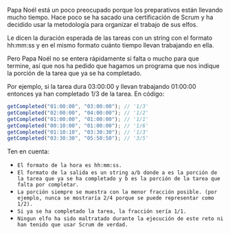 Papa Noél está un poco preocupado porque los preparativos están llevando mucho tiempo. Hace poco se ha sacado una certificación de Scrum y ha decidido usar la metodología para organizar el trabajo de sus elfos.

Le dicen la duración esperada de las tareas con un string con el formato hh:mm:ss y en el mismo formato cuánto tiempo llevan trabajando en ella.

Pero Papa Noél no se entera rápidamente si falta o mucho para que termine, así que nos ha pedido que hagamos un programa que nos indique la porción de la tarea que ya se ha completado.

Por ejemplo, si la tarea dura 03:00:00 y llevan trabajando 01:00:00 entonces ya han completado 1/3 de la tarea. En código:

```js
getCompleted("01:00:00", "03:00:00"); // '1/3'
getCompleted("02:00:00", "04:00:00"); // '1/2'
getCompleted("01:00:00", "01:00:00"); // '1/1'
getCompleted("00:10:00", "01:00:00"); // '1/6'
getCompleted("01:10:10", "03:30:30"); // '1/3'
getCompleted("03:30:30", "05:50:50"); // '3/5'
```

Ten en cuenta:

- `El formato de la hora es hh:mm:ss.`
- `El formato de la salida es un string a/b donde a es la porción de la tarea que ya se ha completado y b es la porción de la tarea que falta por completar.`
- `La porción siempre se muestra con la menor fracción posible. (por ejemplo, nunca se mostraría 2/4 porque se puede representar como 1/2).`
- `Si ya se ha completado la tarea, la fracción sería 1/1.`
- `Ningun elfo ha sido maltratado durante la ejecución de este reto ni han tenido que usar Scrum de verdad.`
